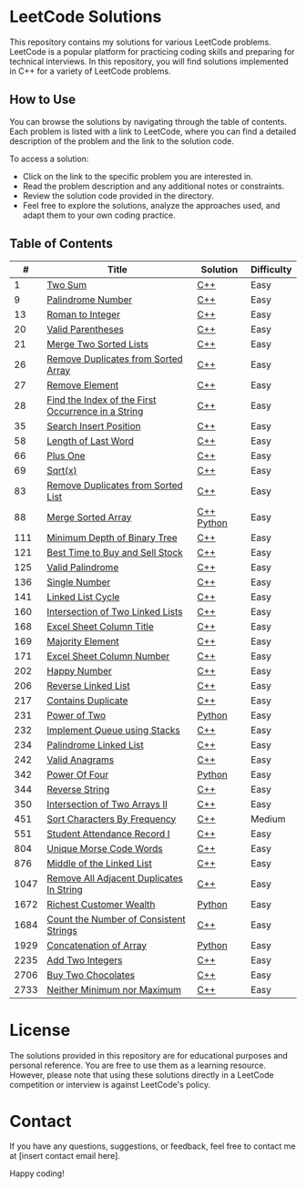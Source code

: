 # LeetCode Solutions 

This repository contains my solutions for various LeetCode problems. LeetCode is a popular platform for practicing coding skills and preparing for technical interviews. In this repository, you will find solutions implemented in C++ for a variety of LeetCode problems.

 ## How to Use
You can browse the solutions by navigating through the table of contents. Each problem is listed with a link to LeetCode, where you can find a detailed description of the problem and the link to the solution code.

To access a solution:
- Click on the link to the specific problem you are interested in.
- Read the problem description and any additional notes or constraints.
- Review the solution code provided in the directory.
- Feel free to explore the solutions, analyze the approaches used, and adapt them to your own coding practice.

## Table of Contents 

| # | Title | Solution | Difficulty |
|---| ----- | -------- | ---------- |
|1|[Two Sum](https://leetcode.com/problems/two-sum/)| [C++](LeetCode1.cpp) |Easy|
|9|[Palindrome Number](https://leetcode.com/problems/palindrome-number/)| [C++](LeetCode9.cpp) |Easy|
|13|[Roman to Integer](https://leetcode.com/problems/roman-to-integer/)| [C++](LeetCode13.cpp) |Easy|
|20|[Valid Parentheses](https://leetcode.com/problems/valid-parentheses/description/)| [C++](LeetCode20.cpp) |Easy|
|21|[Merge Two Sorted Lists](https://leetcode.com/problems/merge-two-sorted-lists/)| [C++](LeetCode21.cpp) |Easy|
|26|[Remove Duplicates from Sorted Array](https://leetcode.com/problems/remove-duplicates-from-sorted-array/)| [C++](LeetCode26.cpp) |Easy|
|27|[Remove Element](https://leetcode.com/problems/remove-element/)| [C++](LeetCode27.cpp) |Easy|
|28|[Find the Index of the First Occurrence in a String](https://leetcode.com/problems/find-the-index-of-the-first-occurrence-in-a-string/)| [C++](LeetCode28.cpp) |Easy|
|35|[Search Insert Position](https://leetcode.com/problems/search-insert-position/description/)| [C++](LeetCode35.cpp) |Easy|
|58|[Length of Last Word](https://leetcode.com/problems/length-of-last-word/)| [C++](LeetCode58.cpp) |Easy|
|66|[Plus One](https://leetcode.com/problems/plus-one/)| [C++](LeetCode66.cpp) |Easy|
|69|[Sqrt(x)](https://leetcode.com/problems/sqrtx/)| [C++](LeetCode69.cpp) |Easy|
|83|[Remove Duplicates from Sorted List](https://leetcode.com/problems/remove-duplicates-from-sorted-list/)| [C++](LeetCode83.cpp) |Easy|
|88|[Merge Sorted Array](https://leetcode.com/problems/merge-sorted-array/description/)| [C++](LeetCode88.cpp) [Python](LeetCode88.py) |Easy|
|111|[Minimum Depth of Binary Tree](https://leetcode.com/problems/minimum-depth-of-binary-tree/)| [C++](LeetCode111.cpp) |Easy|
|121|[Best Time to Buy and Sell Stock](https://leetcode.com/problems/best-time-to-buy-and-sell-stock/description/)| [C++](LeetCode121.cpp) |Easy|
|125|[Valid Palindrome](https://leetcode.com/problems/valid-palindrome/)| [C++](LeetCode125.cpp) |Easy|
|136|[Single Number](https://leetcode.com/problems/single-number/description/)| [C++](LeetCode136.cpp) |Easy|
|141|[Linked List Cycle](https://leetcode.com/problems/linked-list-cycle/)| [C++](LeetCode141.cpp) |Easy|
|160|[Intersection of Two Linked Lists](https://leetcode.com/problems/intersection-of-two-linked-lists/)| [C++](LeetCode160.cpp) |Easy|
|168|[Excel Sheet Column Title](https://leetcode.com/problems/excel-sheet-column-title/description/)| [C++](LeetCode168.cpp) |Easy|
|169|[Majority Element](https://leetcode.com/problems/majority-element/description/)| [C++](LeetCode169.cpp) |Easy|
|171|[Excel Sheet Column Number](https://leetcode.com/problems/excel-sheet-column-number/description/)| [C++](LeetCode171.cpp) |Easy|
|202|[Happy Number](https://leetcode.com/problems/happy-number/)| [C++](LeetCode202.cpp) |Easy|
|206|[Reverse Linked List](https://leetcode.com/problems/reverse-linked-list/)| [C++](LeetCode206.cpp) |Easy|
|217|[Contains Duplicate](https://leetcode.com/problems/contains-duplicate/)| [C++](LeetCode217.cpp) |Easy|
|231|[Power of Two](https://leetcode.com/problems/power-of-two/)| [Python](LeetCode231.py) |Easy|
|232|[Implement Queue using Stacks](https://leetcode.com/problems/implement-queue-using-stacks/)| [C++](LeetCode232.cpp) |Easy|
|234|[Palindrome Linked List](https://leetcode.com/problems/palindrome-linked-list/)| [C++](LeetCode234.cpp) |Easy|
|242|[Valid Anagrams](https://leetcode.com/problems/valid-anagram/)| [C++](LeetCode242.cpp) |Easy|
|342|[Power Of Four](https://leetcode.com/problems/power-of-four/)| [Python](LeetCode342.py) |Easy|
|344|[Reverse String](https://leetcode.com/problems/reverse-string/)| [C++](LeetCode344.cpp) |Easy|
|350|[ Intersection of Two Arrays II](https://leetcode.com/problems/palindrome-linked-list/)| [C++](LeetCode350.cpp) |Easy|
|451|[Sort Characters By Frequency](https://leetcode.com/problems/sort-characters-by-frequency/)| [C++](LeetCode451.cpp) |Medium|
|551|[Student Attendance Record I](https://leetcode.com/problems/student-attendance-record-i/)| [C++](LeetCode551.cpp) |Easy|
|804|[Unique Morse Code Words](https://leetcode.com/problems/unique-morse-code-words/)| [C++](LeetCode804.cpp) |Easy|
|876|[Middle of the Linked List](https://leetcode.com/problems/middle-of-the-linked-list/)| [C++](LeetCode876.cpp) |Easy|
|1047|[Remove All Adjacent Duplicates In String](https://leetcode.com/problems/intersection-of-two-arrays-ii/)| [C++](LeetCode1047.cpp) |Easy|
|1672|[Richest Customer Wealth](https://leetcode.com/problems/richest-customer-wealth/)| [Python](LeetCode1672.py) |Easy|
|1684|[Count the Number of Consistent Strings](https://leetcode.com/problems/count-the-number-of-consistent-strings/)| [C++](LeetCode1684.cpp) |Easy|
|1929|[Concatenation of Array](https://leetcode.com/problems/concatenation-of-array/)| [Python](LeetCode1929.py) |Easy|
|2235|[Add Two Integers](https://leetcode.com/problems/add-two-integers/)| [C++](LeetCode2235.cpp) |Easy|
|2706|[Buy Two Chocolates](https://leetcode.com/problems/buy-two-chocolates/)| [C++](LeetCode2706.cpp) |Easy|
|2733|[Neither Minimum nor Maximum](https://leetcode.com/problems/neither-minimum-nor-maximum/)| [C++](LeetCode2733.cpp) |Easy|


# License
The solutions provided in this repository are for educational purposes and personal reference. You are free to use them as a learning resource. However, please note that using these solutions directly in a LeetCode competition or interview is against LeetCode's policy.

# Contact
If you have any questions, suggestions, or feedback, feel free to contact me at [insert contact email here].

Happy coding!
